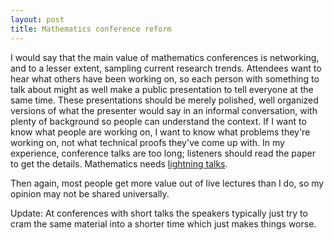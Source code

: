 ```yaml
---
layout: post
title: Mathematics conference reform
---
```


I would say that the main value of mathematics conferences is networking, and
to a lesser extent, sampling current research trends.
Attendees want to hear what others have been working on, so each person with
something to talk about might as well make a public presentation to tell
everyone at the same time.
These presentations should be merely polished, well organized versions of
what the presenter would say in an informal conversation, with plenty
of background so people can understand the context.
If I want to know what people are working on, I want to know what problems
they're working on, not what technical proofs they've come up with.
In my experience, conference talks are too long;
listeners should read the paper to get the details.
Mathematics needs
[lightning talks](http://en.wikipedia.org/wiki/Lightning_talk).

Then again, most people get more value out of live lectures than I do, so
my opinion may not be shared universally.

Update: At conferences with short talks the speakers typically just try to
cram the same material into a shorter time which just makes things worse.

